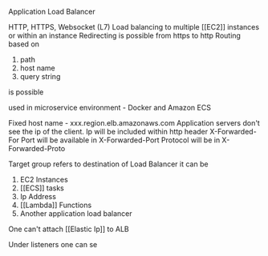 Application Load Balancer 


HTTP, HTTPS, Websocket (L7)
Load balancing to multiple [[EC2]] instances or within an instance
Redirecting is possible from https to http
Routing based on 
1. path
2. host name
3. query string 

is possible

used in microservice environment - Docker and Amazon ECS

Fixed host name - xxx.region.elb.amazonaws.com
Application servers don't see the ip of the client. Ip will be included within http header X-Forwarded-For
Port will be available in X-Forwarded-Port
Protocol will be in X-Forwarded-Proto

Target group refers to destination of Load Balancer
it can be
1. EC2 Instances
2. [[ECS]] tasks
3. Ip Address
4. [[Lambda]] Functions
5. Another application load balancer

One can't attach [[Elastic Ip]] to ALB

Under listeners one can se

